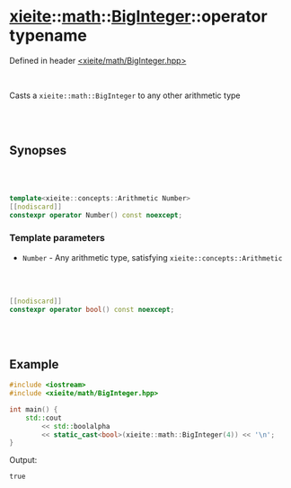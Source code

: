 # [xieite](../../xieite.md)::[math](../../math.md)::[BigInteger](../BigInteger.md)::operator typename
Defined in header [<xieite/math/BigInteger.hpp>](../../../include/xieite/math/BigInteger.hpp)

<br/>

Casts a `xieite::math::BigInteger` to any other arithmetic type

<br/><br/>

## Synopses

<br/><br/>

```cpp
template<xieite::concepts::Arithmetic Number>
[[nodiscard]]
constexpr operator Number() const noexcept;
```
### Template parameters
- `Number` - Any arithmetic type, satisfying `xieite::concepts::Arithmetic`

<br/><br/>

```cpp
[[nodiscard]]
constexpr operator bool() const noexcept;
```

<br/><br/>

## Example
```cpp
#include <iostream>
#include <xieite/math/BigInteger.hpp>

int main() {
	std::cout
		<< std::boolalpha
		<< static_cast<bool>(xieite::math::BigInteger(4)) << '\n';
}
```
Output:
```
true
```
